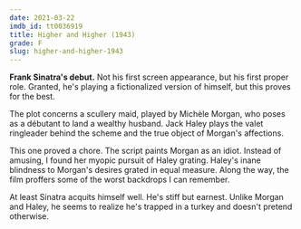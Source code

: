 ```yaml
---
date: 2021-03-22
imdb_id: tt0036919
title: Higher and Higher (1943)
grade: F
slug: higher-and-higher-1943
---
```


**Frank Sinatra's debut.** Not his first screen appearance, but his first proper role. Granted, he's playing a fictionalized version of himself, but this proves for the best.

<!-- end -->

The plot concerns a scullery maid, played by Michèle Morgan, who poses as a débutant to land a wealthy husband. Jack Haley plays the valet ringleader behind the scheme and the true object of Morgan's affections.

This one proved a chore. The script paints Morgan as an idiot. Instead of amusing, I found her myopic pursuit of Haley grating. Haley's inane blindness to Morgan's desires grated in equal measure. Along the way, the film proffers some of the worst backdrops I can remember.

At least Sinatra acquits himself well. He's stiff but earnest. Unlike Morgan and Haley, he seems to realize he's trapped in a turkey and doesn't pretend otherwise.